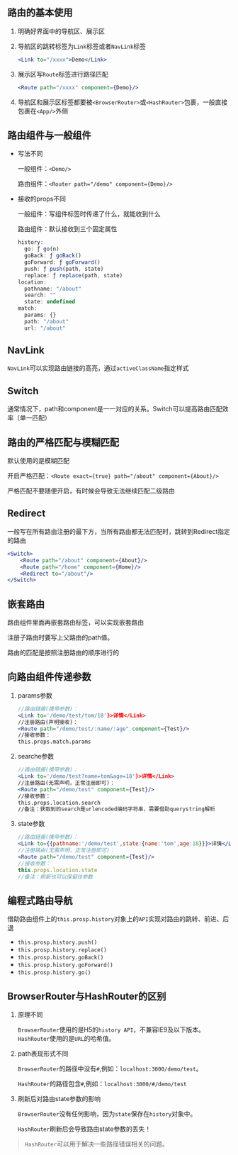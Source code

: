 ## 路由的基本使用

1. 明确好界面中的导航区、展示区

2. 导航区的跳转标签为`Link`标签或者`NavLink`标签

   ```jsx
   <Link to="/xxxx">Demo</Link>
   ```

3. 展示区写`Route`标签进行路径匹配

   ```jsx
   <Route path="/xxxx" component={Demo}/>
   ```

4. 导航区和展示区标签都要被`<BrowserRouter>`或`<HashRouter>`包裹，一般直接包裹在`<App/>`外侧

## 路由组件与一般组件

- 写法不同

  一般组件：`<Demo/>`

  路由组件：`<Router path="/demo" component={Demo}/>`

- 接收的props不同

  一般组件：写组件标签时传递了什么，就能收到什么

  路由组件：默认接收到三个固定属性

  ```jsx
  history:
  	go: ƒ go(n)
  	goBack: ƒ goBack()
  	goForward: ƒ goForward()
  	push: ƒ push(path, state)
  	replace: ƒ replace(path, state)
  location:
  	pathname: "/about"
  	search: ""
  	state: undefined
  match:
  	params: {}
  	path: "/about"
  	url: "/about"
  ```

## NavLink

`NavLink`可以实现路由链接的高亮，通过`activeClassName`指定样式

## Switch

通常情况下，path和component是一一对应的关系。Switch可以提高路由匹配效率（单一匹配）

## 路由的严格匹配与模糊匹配

默认使用的是模糊匹配

开启严格匹配：`<Route exact={true} path="/about" component={About}/>`

严格匹配不要随便开启，有时候会导致无法继续匹配二级路由

## Redirect

一般写在所有路由注册的最下方，当所有路由都无法匹配时，跳转到Redirect指定的路由

```jsx
<Switch>
	<Route path="/about" component={About}/>
	<Route path="/home" component={Home}/>
	<Redirect to="/about"/>
</Switch>
```

## 嵌套路由

路由组件里面再嵌套路由标签，可以实现嵌套路由

注册子路由时要写上父路由的path值。

路由的匹配是按照注册路由的顺序进行的

## 向路由组件传递参数

1. params参数

   ```jsx
   //路由链接(携带参数)：
   <Link to='/demo/test/tom/18'}>详情</Link>
   //注册路由(声明接收)：
   <Route path="/demo/test/:name/:age" component={Test}/>
   //接收参数：
   this.props.match.params
   ```

2. searche参数

   ```jsx
   //路由链接(携带参数)：
   <Link to='/demo/test?name=tom&age=18'}>详情</Link>
   //注册路由(无需声明，正常注册即可)：
   <Route path="/demo/test" component={Test}/>
   //接收参数：
   this.props.location.search
   //备注：获取到的search是urlencoded编码字符串，需要借助querystring解析
   ```

3. state参数

   ```jsx
   //路由链接(携带参数)：
   <Link to={{pathname:'/demo/test',state:{name:'tom',age:18}}}>详情</Link>
   //注册路由(无需声明，正常注册即可)：
   <Route path="/demo/test" component={Test}/>
   //接收参数：
   this.props.location.state
   //备注：刷新也可以保留住参数
   ```

## 编程式路由导航

借助路由组件上的`this.prosp.history`对象上的`API`实现对路由的跳转、前进、后退

- `this.prosp.history.push()`
- `this.prosp.history.replace()`
- `this.prosp.history.goBack()`
- `this.prosp.history.goForward()`
- `this.prosp.history.go()`

## BrowserRouter与HashRouter的区别

1. 原理不同

   `BrowserRouter`使用的是H5的`history API`，不兼容IE9及以下版本。`HashRouter`使用的是`URL`的哈希值。

2. path表现形式不同

   `BrowserRouter`的路径中没有`#`,例如：`localhost:3000/demo/test`。

   `HashRouter`的路径包含`#`,例如：`localhost:3000/#/demo/test`

3. 刷新后对路由state参数的影响

   `BrowserRouter`没有任何影响，因为`state`保存在`history`对象中。

   `HashRouter`刷新后会导致路由state参数的丢失！

> `HashRouter`可以用于解决一些路径错误相关的问题。
